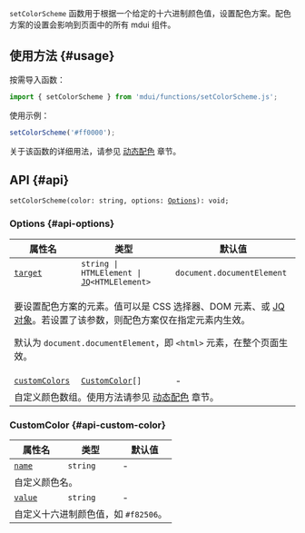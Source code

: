 `setColorScheme` 函数用于根据一个给定的十六进制颜色值，设置配色方案。配色方案的设置会影响到页面中的所有 mdui 组件。

## 使用方法 {#usage}

按需导入函数：

```js
import { setColorScheme } from 'mdui/functions/setColorScheme.js';
```

使用示例：

```js
setColorScheme('#ff0000');
```

关于该函数的详细用法，请参见 [动态配色](/docs/2/styles/dynamic-color) 章节。

## API {#api}

<pre><code class="nohighlight">setColorScheme(color: string, options: <a href="#api-options">Options</a>): void;</code></pre>

### Options {#api-options}

<table>
  <thead>
    <tr>
      <th>属性名</th>
      <th>类型</th>
      <th>默认值</th>
    </tr>
  </thead>
  <tbody>
    <tr id="options-target">
      <td><a href="#options-target"><code>target</code></a></td>
      <td><code>string | HTMLElement | <a href="/docs/2/functions/jq">JQ</a>&lt;HTMLElement&gt;</code></td>
      <td><code>document.documentElement</code></td>
    </tr>
    <tr>
      <td colspan="3">
        <p>要设置配色方案的元素。值可以是 CSS 选择器、DOM 元素、或 <a href="/docs/2/functions/jq">JQ 对象</a>。若设置了该参数，则配色方案仅在指定元素内生效。</p>
        <p>默认为 <code>document.documentElement</code>，即 <code>&lt;html&gt;</code> 元素，在整个页面生效。</p>
      </td>
    </tr>
    <tr id="options-customColors">
      <td><a href="#options-customColors"><code>customColors</code></a></td>
      <td><code><a href="#api-custom-color">CustomColor</a>[]</code></td>
      <td>-</td>
    </tr>
    <tr>
      <td colspan="3">自定义颜色数组。使用方法请参见 <a href="/docs/2/styles/dynamic-color#color-scheme">动态配色</a> 章节。</td>
    </tr>
  </tbody>
</table>

### CustomColor {#api-custom-color}

<table>
  <thead>
    <tr>
      <th>属性名</th>
      <th>类型</th>
      <th>默认值</th>
    </tr>
  </thead>
  <tbody>
    <tr id="custom-color-name">
      <td><a href="#custom-color-name"><code>name</code></a></td>
      <td><code>string</code></td>
      <td>-</td>
    </tr>
    <tr>
      <td colspan="3">自定义颜色名。</td>
    </tr>
    <tr id="custom-color-value">
      <td><a href="#custom-color-value"><code>value</code></a></td>
      <td><code>string</code></td>
      <td>-</td>
    </tr>
    <tr>
      <td colspan="3">自定义十六进制颜色值，如 <code>#f82506</code>。</td>
    </tr>
  </tbody>
</table>

